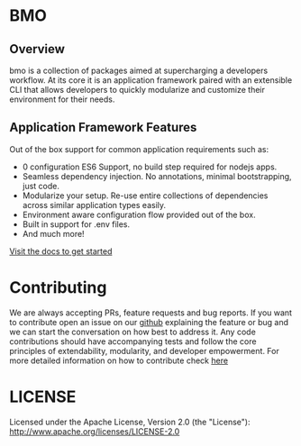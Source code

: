 # BMO

## Overview

bmo is a collection of packages aimed at supercharging a developers workflow.
At its core it is an application framework paired with an extensible CLI
that allows developers to quickly modularize and customize their environment for their needs.


## Application Framework Features

Out of the box support for common application requirements such as:
- 0 configuration ES6 Support, no build step required for nodejs apps.
- Seamless dependency injection. No annotations, minimal bootstrapping, just code.
- Modularize your setup. Re-use entire collections of dependencies across similar application types easily.
- Environment aware configuration flow provided out of the box.
- Built in support for .env files.
- And much more!

[Visit the docs to get started](http://www.b-mo.io)

# Contributing

We are always accepting PRs, feature requests and bug reports.
If you want to contribute open an issue on our [github](https://github.com/bmo-node/bmo)
explaining the feature or bug and we can start the conversation on how best to address it.
Any code contributions should have accompanying tests and follow the core principles of extendability, modularity, and developer empowerment.
For more detailed information on how to contribute check [here](/contributing)

# LICENSE

Licensed under the Apache License, Version 2.0 (the "License"): http://www.apache.org/licenses/LICENSE-2.0